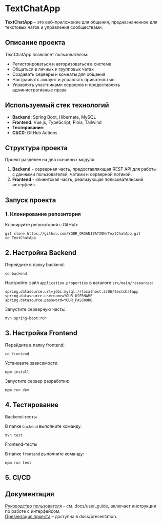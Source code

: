 # TextChatApp

**TextChatApp** – это веб-приложение для общения, предназначенное для текстовых чатов и управления сообществами.

## Описание проекта

TextChatApp позволяет пользователям:

- Регистрироваться и авторизоваться в системе
- Общаться в личных и групповых чатах
- Создавать серверы и комнаты для общения
- Настраивать аккаунт и управлять приватностью
- Управлять участниками серверов и предоставлять административные права

## Используемый стек технологий

- **Backend**: Spring Boot, Hibernate, MySQL
- **Frontend**: Vue.js, TypeScript, Pinia, Tailwind
- **Тестирование**:
- **CI/CD**: GitHub Actions

## Структура проекта

Проект разделен на два основных модуля:

1. **Backend** - серверная часть, предоставляющая REST API для работы с данными пользователей, чатами и серверной логикой.
2. **Frontend** - клиентская часть, реализующая пользовательский интерфейс.

## Запуск проекта

### 1. Клонирование репозитория

Клонируйте репозиторий с GitHub:

```
git clone https://github.com/YOUR_ORGANIZATION/TextChatApp.git
cd TextChatApp
```

## 2. Настройка Backend

Перейдите в папку backend:

```
cd backend
```

Настройте файл `application.properties` в каталоге `src/main/resources`:

```
spring.datasource.url=jdbc:mysql://localhost:3306/textchatapp
spring.datasource.username=YOUR_USERNAME
spring.datasource.password=YOUR_PASSWORD
```

Запустите серверную часть:

```
mvn spring-boot:run
```

## 3. Настройка Frontend

Перейдите в папку frontend:

```
cd frontend
```

Установите зависимости:

```
npm install
```

Запустите сервер разработки:

```
npm run dev
```

## 4. Тестирование

Backend-тесты

В папке `backend` выполните команду:

```
mvn test
```

Frontend-тесты

В папке `frontend` выполните команду:

```
npm run test
```

## 5. CI/CD

## Документация
[Руководство пользователя](https://github.com/TextChatApp/TextChatApp/blob/main/docs/user_guide.pdf) – см. docs/user_guide, включает инструкции по работе с интерфейсом. <br/>
[Презентация проекта](https://github.com/TextChatApp/TextChatApp/blob/main/docs/presentation.pdf) – доступна в docs/presentation.
